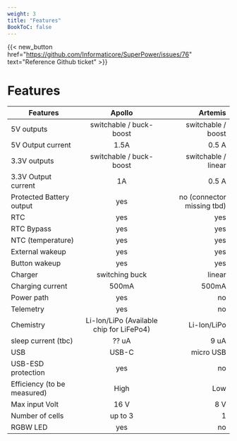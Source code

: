 ```yaml
---
weight: 3
title: "Features"
BookToC: false
---
```


{{< new_button href="https://github.com/Informaticore/SuperPower/issues/76" text="Reference Github ticket" >}}

# Features
| Features            | Apollo        | Artemis|
| ----------------- |:------------:| --------:|
| 5V outputs        | switchable / buck-boost  |  switchable / boost |
| 5V Output current        |  1.5A  |  0.5 A  |
| 3.3V outputs      | switchable / buck-boost  |  switchable / linear |
| 3.3V Output current        |  1A  |  0.5 A  |
| Protected Battery output   |  yes  |  no (connector missing tbd) |
| RTC                    |  yes     |  yes  |
| RTC Bypass        |  yes     |  yes  |
| NTC (temperature)| yes      |   yes |
| External wakeup|  yes     | yes   |
| Button wakeup  |  yes     | yes   |
| Charger             |  switching buck   |  linear  |
| Charging current           |  500mA   |  500mA |
| Power path         |  yes  |  no  |
| Telemetry          |  yes       | no  |
| Chemistry           |  Li-Ion/LiPo (Available chip for LiFePo4)  |  Li-Ion/LiPo  |
| sleep current (tbc)|     ?? uA      |  9 uA     |
| USB                    |   USB-C    |  micro USB   |
| USB-ESD protection |   yes    | no   |
| Efficiency (to be measured) |  High  | Low |
| Max input Volt  | 16 V      | 8 V |
| Number of cells| up to 3  |  1    |
| RGBW LED             | yes      |   no |